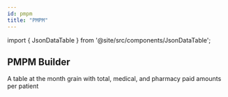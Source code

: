 ```yaml
---
id: pmpm
title: "PMPM"
---
```


import { JsonDataTable } from '@site/src/components/JsonDataTable';

## PMPM Builder

A table at the month grain with total, medical, and pharmacy paid amounts per patient 

<JsonDataTable jsonPath="nodes.model\.pmpm\.pmpm__pmpm_builder.columns" />